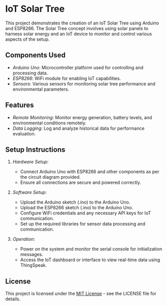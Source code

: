 # IoT Solar Tree

This project demonstrates the creation of an IoT Solar Tree using Arduino and ESP8266. The Solar Tree concept involves using solar panels to harness solar energy and an IoT device to monitor and control various aspects of the setup.

## Components Used

- *Arduino Uno*: Microcontroller platform used for controlling and processing data.
- *ESP8266*: WiFi module for enabling IoT capabilities.
- *Sensors*: Various sensors for monitoring solar tree performance and environmental parameters.

## Features

- *Remote Monitoring*: Monitor energy generation, battery levels, and environmental conditions remotely.
- *Data Logging*: Log and analyze historical data for performance evaluation.

## Setup Instructions

1. *Hardware Setup*:
   - Connect Arduino Uno with ESP8266 and other components as per the circuit diagram provided.
   - Ensure all connections are secure and powered correctly.

2. *Software Setup*:
   - Upload the Arduino sketch (.ino) to the Arduino Uno.
   - Upload the ESP8266 sketch (.ino) to the Arduino Uno.
   - Configure WiFi credentials and any necessary API keys for IoT communication.
   - Set up the required libraries for sensor data processing and communication.

3. *Operation*:
   - Power on the system and monitor the serial console for initialization messages.
   - Access the IoT dashboard or interface to view real-time data using ThingSpeak.

## License

This project is licensed under the [MIT License](https://opensource.org/licenses/MIT) - see the LICENSE file for details.
